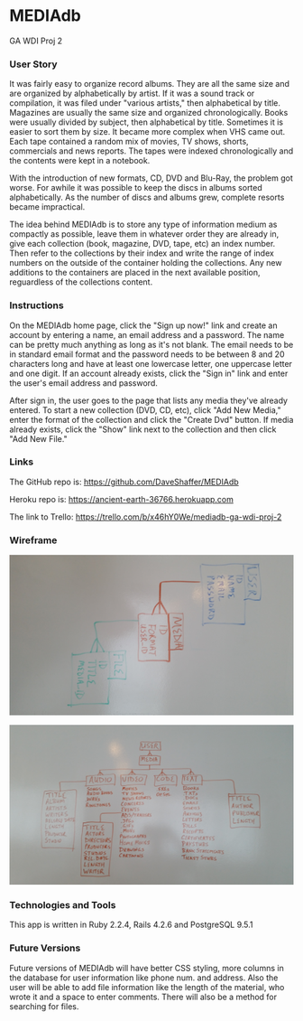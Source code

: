# MEDIAdb
GA WDI Proj 2

### User Story
It was fairly easy to organize record albums.  They are all the same size and
are organized by alphabetically by artist.  If it was a sound track or
compilation, it was filed under "various artists," then alphabetical by title.
Magazines are usually the same size and organized chronologically.  Books were
usually divided by subject, then alphabetical by title.  Sometimes it is
easier to sort them by size.  It became more complex when VHS came out.  Each
tape contained a random mix of movies, TV shows, shorts, commercials and news
reports.  The tapes were indexed chronologically and the contents were kept in
a notebook.

With the introduction of new formats, CD, DVD and Blu-Ray, the problem got
worse.  For awhile it was possible to keep the discs in albums sorted
alphabetically.  As the number of discs and albums grew, complete resorts
became impractical.

The idea behind MEDIAdb is to store any type of information medium as
compactly as possible, leave them in whatever order they are already in, give
each collection (book, magazine, DVD, tape, etc) an index number.  Then refer
to the collections by their index and write the range of index numbers on the
outside of the container holding the collections.  Any new additions to the
containers are placed in the next available position, reguardless of the
collections content.

### Instructions
On the MEDIAdb home page, click the "Sign up now!" link and create an account
by entering a name, an email address and a password.  The name can be pretty
much anything as long as it's not blank.  The email needs to be in standard
email format and the password needs to be between 8 and 20 characters long and
have at least one lowercase letter, one uppercase letter and one digit.  If an
account already exists, click the "Sign in" link and enter the user's email
address and password.

After sign in, the user goes to the page that lists any media they've already
entered.  To start a new collection (DVD, CD, etc), click "Add New Media,"
enter the format of the collection and click the "Create Dvd" button.  If
media already exists, click the "Show" link next to the collection and then
click "Add New File."

### Links
The GitHub repo is: https://github.com/DaveShaffer/MEDIAdb

Heroku repo is: https://ancient-earth-36766.herokuapp.com

The link to Trello: https://trello.com/b/x46hY0We/mediadb-ga-wdi-proj-2

### Wireframe
![#db wireframe1](https://github.com/DaveShaffer/MEDIAdb/blob/master/app/assets/images/20160429_1047002.jpg)

![#db wireframe2](https://github.com/DaveShaffer/MEDIAdb/blob/master/app/assets/images/20160429_110230.jpg)

### Technologies and Tools
This app is written in Ruby 2.2.4, Rails 4.2.6 and PostgreSQL 9.5.1

### Future Versions
Future versions of MEDIAdb will have better CSS styling, more columns in the
database for user information like phone num. and address.  Also the user will
be able to add file information like the length of the material, who wrote it
and a space to enter comments.  There will also be a method for searching for
files.



